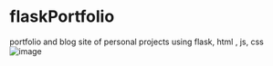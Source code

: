 # flaskPortfolio
portfolio and blog site of personal projects using flask, html , js, css
![image](https://user-images.githubusercontent.com/51688932/151605385-fc5f182a-79ee-4117-bcea-655f6658dca1.png)

